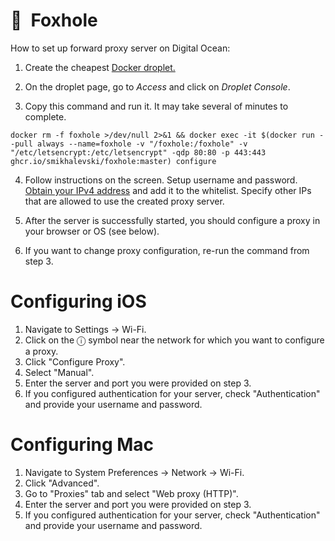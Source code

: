 # 🦊&ensp;Foxhole

How to set up forward proxy server on Digital Ocean:

1. Create the cheapest [Docker droplet.](https://marketplace.digitalocean.com/apps/docker)

2. On the droplet page, go to _Access_ and click on _Droplet Console_.

3. Copy this command and run it. It may take several of minutes to complete.

```shell
docker rm -f foxhole >/dev/null 2>&1 && docker exec -it $(docker run --pull always --name=foxhole -v "/foxhole:/foxhole" -v "/etc/letsencrypt:/etc/letsencrypt" -qdp 80:80 -p 443:443 ghcr.io/smikhalevski/foxhole:master) configure
```

4. Follow instructions on the screen. Setup username and
   password. [Obtain your IPv4 address](https://whatismyipaddress.com/) and add it to the whitelist. Specify other IPs
   that are allowed to use the created proxy server.

5. After the server is successfully started, you should configure a proxy in your browser or OS (see below).

6. If you want to change proxy configuration, re-run the command from step 3.

# Configuring iOS

1. Navigate to Settings → Wi-Fi.
2. Click on the ⓘ symbol near the network for which you want to configure a proxy.
3. Click "Configure Proxy".
4. Select "Manual".
5. Enter the server and port you were provided on step 3.
6. If you configured authentication for your server, check "Authentication" and provide your username and password.

# Configuring Mac

1. Navigate to System Preferences → Network → Wi-Fi.
2. Click "Advanced".
3. Go to "Proxies" tab and select "Web proxy (HTTP)".
4. Enter the server and port you were provided on step 3.
5. If you configured authentication for your server, check "Authentication" and provide your username and password.
